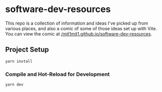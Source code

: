 # software-dev-resources

This repo is a collection of information and ideas I've picked up from various places, and also a comic of some of those ideas set up with Vite. You can view the comic at [/mit1mit1.github.io/software-dev-resources](https://mit1mit1.github.io/software-dev-resources/index.html).

## Project Setup

```sh
yarn install
```

### Compile and Hot-Reload for Development

```sh
yarn dev
```
